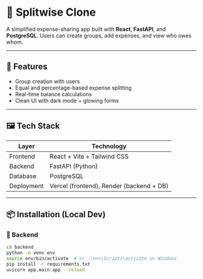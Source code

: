 # 💸 Splitwise Clone

A simplified expense-sharing app built with **React**, **FastAPI**, and **PostgreSQL**. Users can create groups, add expenses, and view who owes whom.

---

## 🚀 Features

- Group creation with users
- Equal and percentage-based expense splitting
- Real-time balance calculations
- Clean UI with dark mode + glowing forms

---

## 🖼️ Tech Stack

| Layer       | Technology         |
|-------------|--------------------|
| Frontend    | React + Vite + Tailwind CSS |
| Backend     | FastAPI (Python)   |
| Database    | PostgreSQL         |
| Deployment  | Vercel (frontend), Render (backend + DB) |

---

## 📦 Installation (Local Dev)

### 🔧 Backend

```bash
cd backend
python -m venv env
source env/bin/activate  # or .\env\Scripts\activate on Windows
pip install -r requirements.txt
uvicorn app.main:app --reload
